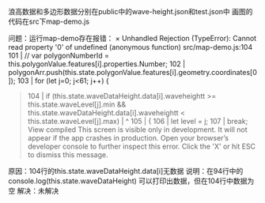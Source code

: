 浪高数据和多边形数据分别在public中的wave-height.json和test.json中
画图的代码在src下map-demo.js




问题：运行map-demo存在报错：     ×
Unhandled Rejection (TypeError): Cannot read property '0' of undefined
(anonymous function)
src/map-demo.js:104
  101 | // var polygonNumberId = this.polygonValue.features[i].properties.Number;
  102 | polygonArr.push(this.state.polygonValue.features[i].geometry.coordinates[0]);
  103 |     for (let j=0; j<61; j++) {
> 104 |         if (this.state.waveDataHeight.data[i].waveheightt >= this.state.waveLevel[j].min && this.state.waveDataHeight.data[i].waveheightt < this.state.waveLevel[j].max)
      | ^  105 |         {
  106 |             let level = j;
  107 |             break;
View compiled
This screen is visible only in development. It will not appear if the app crashes in production.
Open your browser’s developer console to further inspect this error.  Click the 'X' or hit ESC to dismiss this message.


原因：104行的this.state.waveDataHeight.data[i]无数据
说明：在94行中的console.log(this.state.waveDataHeight) 可以打印出数据，但在104行中数据为空
解决：未解决
